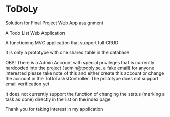 # ToDoLy

Solution for Final Project Web App assignment

A Todo List Web Application

A functioning MVC application that support full CRUD

It is only a prototype with one shared table in the database

OBS! There is a Admin Account with special privileges that is currently hardcoded into the project (admin@todoly.se, a fake email) for anyone interested please take note of this and either create this account or change the account in the ToDoTasksController. The prototype does not support email verification yet

It does not currently support the function of changing the status (marking a task as done) directly in the list on the index page


Thank you for taking interest in my application
